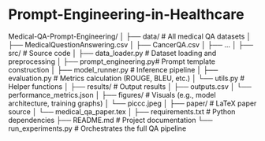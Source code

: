 # Prompt-Engineering-in-Healthcare
Medical-QA-Prompt-Engineering/
│
├── data/                    # All medical QA datasets
│   ├── MedicalQuestionAnswering.csv
│   ├── CancerQA.csv
│   ├── ...
│
├── src/                     # Source code
│   ├── data_loader.py       # Dataset loading and preprocessing
│   ├── prompt_engineering.py# Prompt template construction
│   ├── model_runner.py      # Inference pipeline
│   ├── evaluation.py        # Metrics calculation (ROUGE, BLEU, etc.)
│   └── utils.py             # Helper functions
│
├── results/                 # Output results
│   ├── outputs.csv
│   └── performance_metrics.json
│
├── figures/                 # Visuals (e.g., model architecture, training graphs)
│   └── piccc.jpeg
│
├── paper/                   # LaTeX paper source
│   └── medical_qa_paper.tex
│
├── requirements.txt         # Python dependencies
├── README.md                # Project documentation
└── run_experiments.py       # Orchestrates the full QA pipeline
